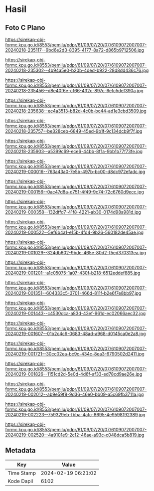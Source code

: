 # Hasil

## Foto C Plano

https://sirekap-obj-formc.kpu.go.id/8553/pemilu/pdpr/61/09/07/20/07/6109072007007-20240218-235117--9bd6e2d3-8395-4177-8a72-d865b9712506.jpg

https://sirekap-obj-formc.kpu.go.id/8553/pemilu/pdpr/61/09/07/20/07/6109072007007-20240218-235302--4b94a5e0-b20b-4ded-b922-28d8dd436c76.jpg

https://sirekap-obj-formc.kpu.go.id/8553/pemilu/pdpr/61/09/07/20/07/6109072007007-20240218-235456--d8e40f6e-cf66-432c-897c-6efc5def390a.jpg

https://sirekap-obj-formc.kpu.go.id/8553/pemilu/pdpr/61/09/07/20/07/6109072007007-20240218-235638--ec4a3513-b82d-4c0b-bc44-ad1e3cbd3509.jpg

https://sirekap-obj-formc.kpu.go.id/8553/pemilu/pdpr/61/09/07/20/07/6109072007007-20240218-235757--be328ceb-6849-45ed-9b1f-9c134dcb9f7f.jpg

https://sirekap-obj-formc.kpu.go.id/8553/pemilu/pdpr/61/09/07/20/07/6109072007007-20240218-235903--a5399c69-ece6-44bb-8f1a-9bb1b77f73fe.jpg

https://sirekap-obj-formc.kpu.go.id/8553/pemilu/pdpr/61/09/07/20/07/6109072007007-20240219-000016--763a43a0-7e5b-497b-bc00-d8dc972efadc.jpg

https://sirekap-obj-formc.kpu.go.id/8553/pemilu/pdpr/61/09/07/20/07/6109072007007-20240219-000156--0ac47d8a-d751-4f49-9c74-72c6760d9ecc.jpg

https://sirekap-obj-formc.kpu.go.id/8553/pemilu/pdpr/61/09/07/20/07/6109072007007-20240219-000358--132dffd7-41f8-4221-ab30-0174d98a981d.jpg

https://sirekap-obj-formc.kpu.go.id/8553/pemilu/pdpr/61/09/07/20/07/6109072007007-20240219-000522--5ef6b4a1-e15b-4fd4-9b26-560182de45ae.jpg

https://sirekap-obj-formc.kpu.go.id/8553/pemilu/pdpr/61/09/07/20/07/6109072007007-20240219-001029--324db602-9bde-465e-80d2-f5ed370313ea.jpg

https://sirekap-obj-formc.kpu.go.id/8553/pemilu/pdpr/61/09/07/20/07/6109072007007-20240219-001201--a1c05075-1a07-430f-b218-6512eddef885.jpg

https://sirekap-obj-formc.kpu.go.id/8553/pemilu/pdpr/61/09/07/20/07/6109072007007-20240219-001351--604333c5-3701-466d-811f-b2e6f7e8bb97.jpg

https://sirekap-obj-formc.kpu.go.id/8553/pemilu/pdpr/61/09/07/20/07/6109072007007-20240219-001443--c4530dca-a83d-43ef-961d-ec02066aec32.jpg

https://sirekap-obj-formc.kpu.go.id/8553/pemilu/pdpr/61/09/07/20/07/6109072007007-20240219-001607--01b2c4c9-0683-48ad-a968-d0145ca0e2a8.jpg

https://sirekap-obj-formc.kpu.go.id/8553/pemilu/pdpr/61/09/07/20/07/6109072007007-20240219-001721--30cc02ea-bc9c-434c-8ea3-6790502d2411.jpg

https://sirekap-obj-formc.kpu.go.id/8553/pemilu/pdpr/61/09/07/20/07/6109072007007-20240219-001826--1151cd2d-5e0d-4d6f-af33-ed78cd9ae26e.jpg

https://sirekap-obj-formc.kpu.go.id/8553/pemilu/pdpr/61/09/07/20/07/6109072007007-20240219-002012--ab9e59f8-9d36-46e0-bb09-a5c69fb3711a.jpg

https://sirekap-obj-formc.kpu.go.id/8553/pemilu/pdpr/61/09/07/20/07/6109072007007-20240219-002223--759329eb-fbba-4afc-8695-4e9598192389.jpg

https://sirekap-obj-formc.kpu.go.id/8553/pemilu/pdpr/61/09/07/20/07/6109072007007-20240219-002520--4a9101e9-2c12-46ae-a93c-c048dca5b819.jpg


## Metadata

| Key        | Value               |
| ---------- | ------------------- |
| Time Stamp | 2024-02-19 06:21:02 |
| Kode Dapil | 6102                |



